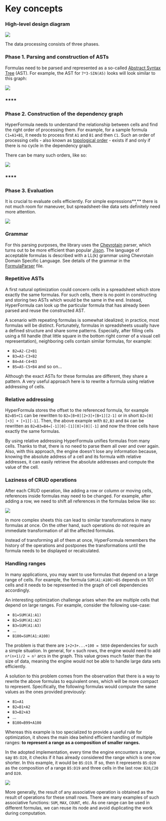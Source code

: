 # Key concepts

### High-level design diagram

![](../.gitbook/assets/hf-high-lvl-diagram.svg)

The data processing consists of three phases.

### **Phase 1. Parsing and construction of ASTs** 

Formulas need to be parsed and represented as a so-called [Abstract Syntax Tree](https://en.wikipedia.org/wiki/Abstract_syntax_tree) \(AST\). For example, the AST for `7*3-SIN(A5)` looks will look similar to this graph:

![](../.gitbook/assets/ast.png)

### \*\*\*\*

### **Phase 2. Construction of the dependency graph**

HyperFormula needs to understand the relationship between cells and find the right order of processing them. For example, for a sample formula `C1=A1+B1`, it needs to process first `A1` and `B1` and then `C1`. Such an order of processing cells - also known as [topological order](https://en.wikipedia.org/wiki/Topological_sorting) - exists if and only if there is no cycle in the dependency graph. 

There can be many such orders, like so:

![](../.gitbook/assets/topsort.png)

### \*\*\*\*

### **Phase 3. Evaluation**

It is crucial to evaluate cells efficiently. For simple expressions**,** there is not much room for maneuver, but spreadsheet-like data sets definitely need more attention.

![](../.gitbook/assets/sample-sheet.png)

### Grammar

For this parsing purposes, the library uses the [Chevrotain](http://sap.github.io/chevrotain/docs/) parser, which turns out to be more efficient than popular [Jison](https://zaa.ch/jison/). The language of acceptable formulas is described with a LL\(k\) grammar using Chevrotain Domain Specific Language. See details of the grammar in the [FormulaParser](https://github.com/handsontable/hyperformula/blob/develop/src/parser/FormulaParser.ts) file.

### Repetitive ASTs

A first natural optimization could concern cells in a spreadsheet which store exactly the same formulas. For such cells, there is no point in constructing and storing two ASTs which would be the same in the end. Instead, HyperFormula can look up the particular formula that has already been parsed and reuse the constructed AST.

A scenario with repeating formulas is somewhat idealized; in practice, most formulas will be distinct. Fortunately, formulas in spreadsheets usually have a defined structure and share some patterns. Especially, after filling cells using a fill handle \(that little square in the bottom right corner of a visual cell representation\), neighboring cells contain similar formulas, for example:

* `B2=A2-C2+B1`
* `B3=A3-C3+B2`
* `B4=A4-C4+B3`
* `B5=A5-C5+B4` and so on...

Although the exact ASTs for these formulas are different, they share a pattern. A very useful approach here is to rewrite a formula using relative addressing of cells.

### **Relative addressing**

HyperFormula stores the offset to the referenced formula, for example `B2=B5+C1` can be rewritten to `B2=[B+0][2+3]+[B+1][2-1]` or in short `B2=[0][+3] + [+1][-1]`. Then, the above example with `B2,B3` and `B4` can be rewritten as `B2=B3=B4=[-1][0]-[1][0]+[0][-1]` and now the three cells have exactly the same formulas.

By using relative addressing HyperFormula unifies formulas from many cells. Thanks to that, there is no need to parse them all over and over again. Also, with this approach, the engine doesn't lose any information because, knowing the absolute address of a cell and its formula with relative addresses, it can easily retrieve the absolute addresses and compute the value of the cell.

### **Laziness of CRUD operations**

After each CRUD operation, like adding a row or column or moving cells, references inside formulas may need to be changed. For example, after adding a row, we need to shift all references in the formulas below like so:

![](https://lh4.googleusercontent.com/f5iIxRW8A_FIrZa8dcSayIvdVeuxznaZ7y8zzb5I3hRN2TvzeKKoFiV1rDmdLmXY2AjxToSZJVmya9drrcmvjRhEbKFr4jmQ9d14B0_2XGwKftbnMisly2gmxvxbvhrzr2U_FwvC)

In more complex sheets this can lead to similar transformations in many formulas at once. On the other hand, such operations do not require an immediate transformation of all the affected formulas. 

Instead of transforming all of them at once, HyperFormula remembers the history of the operations and postpones the transformations until the formula needs to be displayed or recalculated.

### Handling ranges

In many applications, you may want to use formulas that depend on a large range of cells. For example, the formula `SUM(A1:A100)+B5` depends on 101 cells and it needs to be represented in the graph of cell dependencies accordingly.

An interesting optimization challenge arises when the are multiple cells that depend on large ranges. For example, consider the following use-case:

* `B1=SUM(A1:A1)`
* `B2=SUM(A1:A2)`
* `B3=SUM(A1:A3)`
* ...
* `B100=SUM(A1:A100)`

The problem is that there are `1+2+3+...+100 = 5050` dependencies for such a simple situation. In general, for `n` such rows, the engine would need to add `n*(n+1)/2 ≈ n²` arcs in the graph. This value grows much faster than the size of data, meaning the engine would not be able to handle large data sets efficiently.

A solution to this problem comes from the observation that there is a way to rewrite the above formulas to equivalent ones, which will be more compact to represent. Specifically, the following formulas would compute the same values as the ones provided previously:

* `B1=A1`
* `B2=B1+A2`
* `B3=B2+A3`
* ...
* `B100=B99+A100`

Whereas this example is too specialized to provide a useful rule for optimization, it shows the main idea behind efficient handling of multiple ranges: **to represent a range as a composition of smaller ranges.**

In the adopted implementation, every time the engine encounters a range, say `B5:D20`, it checks if it has already considered the range which is one row shorter. In this example, it would be `B5:D19`. If so, then it represents `B5:D20` as the composition of a range `B5:D19` and three cells in the last row: `B20`,`C20` and `D20`.

![](../.gitbook/assets/ranges.png)

More generally, the result of any associative operation is obtained as the result of operations for these small rows. There are many examples of such associative functions: `SUM`, `MAX`, `COUNT`, etc. As one range can be used in different formulas, we can reuse its node and avoid duplicating the work during computation.  


